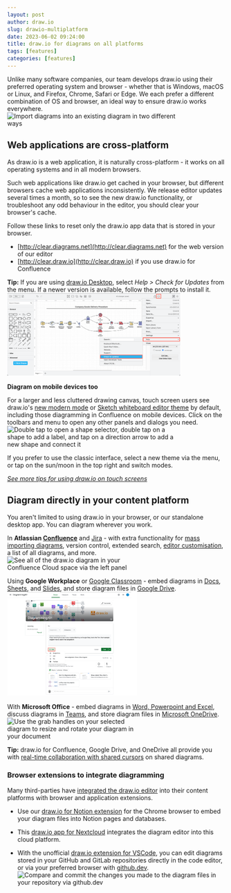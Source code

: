```yaml
---
layout: post
author: draw.io
slug: drawio-multiplatform
date: 2023-06-02 09:24:00
title: draw.io for diagrams on all platforms
tags: [features]
categories: [features]
---
```


Unlike many software companies, our team develops draw.io using their preferred operating system and browser - whether that is Windows, macOS or Linux, and Firefox, Chrome, Safari or Edge. We each prefer a different combination of OS and browser, an ideal way to ensure draw.io works everywhere.
<br /><img src="/assets/img/blog/import-file.gif" style="width=100%;max-width:400px;height:auto;" alt="Import diagrams into an existing diagram in two different ways">

## Web applications are cross-platform

As draw.io is a web application, it is naturally cross-platform - it works on all operating systems and in all modern browsers. 

Such web applications like draw.io get cached in your browser, but different browsers cache web applications inconsistently. We release editor updates several times a month, so to see the new draw.io functionality, or troubleshoot any odd behaviour in the editor, you should clear your browser's cache.

Follow these links to reset only the draw.io app data that is stored in your browser. 

* [http://clear.diagrams.net](http://clear.diagrams.net) for the web version of our editor
* [http://clear.draw.io](http://clear.draw.io) if you use draw.io for Confluence

**Tip:** If you are using [draw.io Desktop](https://get.diagrams.net/), select _Help > Check for Updates_ from the menu. If a newer version is available, follow the prompts to install it.
<br /><img src="/assets/img/blog/desktop-check-for-updates.png" style="width=100%;max-width:400px;height:auto;" alt="In the draw.io desktop app, check for updates to access new editor functionality">


**Diagram on mobile devices too**

For a larger and less cluttered drawing canvas, touch screen users see draw.io's [new modern mode](/blog/modern-mode-diagrams.html) or [Sketch whiteboard editor theme](/blog/sketch-online-whiteboard.html) by default, including those diagramming in Confluence on mobile devices. Click on the toolbars and menu to open any other panels and dialogs you need. 
<br /><img src="/assets/img/blog/touch-diagrams-add-shapes-label.gif" style="width=100%;max-width:400px;height:auto;" alt="Double tap to open a shape selector, double tap on a shape to add a label, and tap on a direction arrow to add a new shape and connect it">

If you prefer to use the classic interface, select a new theme via the menu, or tap on the sun/moon in the top right and switch modes. 

[_See more tips for using draw.io on touch screens_](/blog/touch-screen-diagrams.html)


## Diagram directly in your content platform

You aren't limited to using draw.io in your browser, or our standalone desktop app. You can diagram wherever you work.

In **Atlassian [Confluence](https://marketplace.atlassian.com/apps/1210933/draw-io-diagrams-for-confluence)** and [Jira](https://marketplace.atlassian.com/apps/1211413/draw-io-diagrams-for-jira?hosting=cloud&tab=overview) - with extra functionality for [mass importing diagrams](/doc/faq/mass-import-gliffy-confluence-cloud.html), version control, extended search, [editor customisation](/doc/drawio-confluence-cloud-admin.html), a list of all diagrams, and more.
<br /><img src="/assets/img/blog/confluence-cloud-list-drawio-diagrams.png" style="width=100%;max-width:300px;height:auto;" alt="See all of the draw.io diagram in your Confluence Cloud space via the left panel">


Using **Google Workplace** or [Google Classroom](/blog/google-classroom-diagrams.html) - embed diagrams in [Docs](https://docsaddon.diagrams.net/), [Sheets](https://sheetsaddon.diagrams.net/), and [Slides](https://slidesaddon.diagrams.net/), and store diagram files in [Google Drive](https://app.diagrams.net/?mode=google).
<br /><img src="/assets/img/blog/google-classroom-attach-diagram-announcement.png" style="width=100%;max-width:300px;height:auto;" alt="Attach a diagram file to an announcement in Google Classroom">


With **Microsoft Office** - embed diagrams in [Word, Powerpoint and Excel](https://office.diagrams.net/), discuss diagrams in [Teams](https://appsource.microsoft.com/product/office/WA200003444), and store diagram files in [Microsoft OneDrive](https://app.diagrams.net/?mode=onedrive).
<br /><img src="/assets/img/blog/microsoft-rotate-diagram.png" style="width=100%;max-width:300px;height:auto;" alt="Use the grab handles on your selected diagram to resize and rotate your diagram in your document">

**Tip:** draw.io for Confluence, Google Drive, and OneDrive all provide you with [real-time collaboration with shared cursors](/blog/real-time-collaboration-diagrams.html) on shared diagrams.

### Browser extensions to integrate diagramming

Many third-parties have [integrated the draw.io editor](/integrations.html)  into their content platforms with browser and application extensions. 

* Use our [draw.io for Notion extension](https://chrome.google.com/webstore/detail/drawio-for-notion/plhaalebpkihaccllnkdaokdoeaokmle) for the Chrome browser to embed your diagram files into Notion pages and databases. 

* This [draw.io app for Nextcloud](https://apps.nextcloud.com/apps/drawio) integrates the diagram editor into this cloud platform.

* With the unofficial [draw.io extension for VSCode](https://marketplace.visualstudio.com/items?itemName=hediet.vscode-drawio), you can edit diagrams stored in your GitHub and GitLab repositories directly in the code editor, or via your preferred browser with [github.dev](/blog/edit-diagrams-with-github-dev.html).
<br /><img src="/assets/img/blog/github-dev-compare-commit-changes.png" style="width=100%;max-width:500px;height:auto;" alt="Compare and commit the changes you made to the diagram files in your repository via github.dev">

